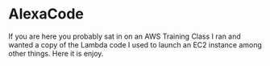 # AlexaCode

If you are here you probably sat in on an AWS Training Class I ran and wanted a copy of the Lambda code I used to launch an EC2 instance among other things.
Here it is enjoy.  
